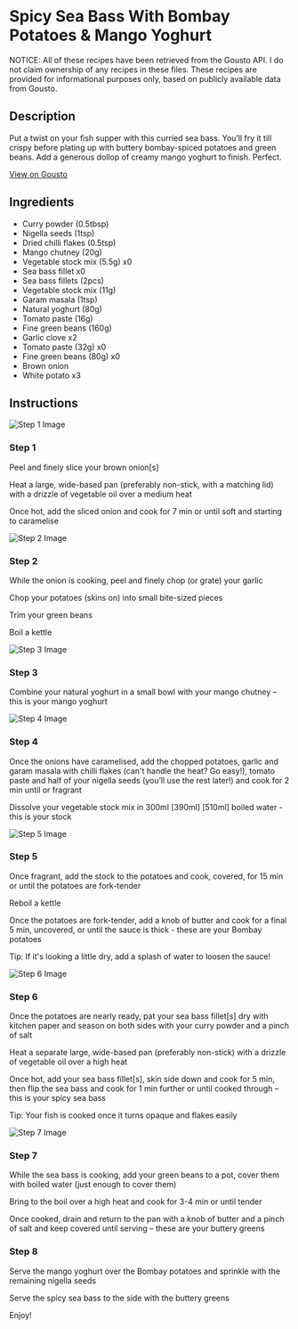 # Spicy Sea Bass With Bombay Potatoes & Mango Yoghurt

NOTICE: All of these recipes have been retrieved from the Gousto API. I do not claim ownership of any recipes in these files. These recipes are provided for informational purposes only, based on publicly available data from Gousto.

## Description

Put a twist on your fish supper with this curried sea bass. You’ll fry it till crispy before plating up with buttery bombay-spiced potatoes and green beans. Add a generous dollop of creamy mango yoghurt to finish. Perfect.

[View on Gousto](https://www.gousto.co.uk/recipes/cookbook/spicy-sea-bass-n-greens)

## Ingredients

- Curry powder (0.5tbsp)
- Nigella seeds (1tsp)
- Dried chilli flakes (0.5tsp)
- Mango chutney (20g)
- Vegetable stock mix (5.5g) x0
- Sea bass fillet x0
- Sea bass fillets (2pcs)
- Vegetable stock mix (11g)
- Garam masala (1tsp)
- Natural yoghurt (80g)
- Tomato paste (16g)
- Fine green beans (160g)
- Garlic clove x2
- Tomato paste (32g) x0
- Fine green beans (80g) x0
- Brown onion
- White potato x3

## Instructions

![Step 1 Image](https://production-media.gousto.co.uk/cms/recipe-step-image/Step-1-copy-1721993340323-x200.jpg)

### Step 1

Peel and finely slice your brown onion[s]

Heat a large, wide-based pan (preferably non-stick, with a matching lid) with a drizzle of vegetable oil over a medium heat

Once hot, add the sliced onion and cook for 7 min or until soft and starting to caramelise

![Step 2 Image](https://production-media.gousto.co.uk/cms/recipe-step-image/Step-2-copy-1721993346474-x200.jpg)

### Step 2

While the onion is cooking, peel and finely chop (or grate) your garlic

Chop your potatoes (skins on) into small bite-sized pieces

Trim your green beans

Boil a kettle

![Step 3 Image](https://production-media.gousto.co.uk/cms/recipe-step-image/Step-3-copy-1721993353127-x200.jpg)

### Step 3

Combine your natural yoghurt in a small bowl with your mango chutney – this is your mango yoghurt

![Step 4 Image](https://production-media.gousto.co.uk/cms/recipe-step-image/Step-4-copy-1721993358619-x200.jpg)

### Step 4

Once the onions have caramelised, add the chopped potatoes, garlic and garam masala with chilli flakes (can't handle the heat? Go easy!), tomato paste and half of your nigella seeds (you’ll use the rest later!) and cook for 2 min until or fragrant

Dissolve your vegetable stock mix in 300ml <span class="text-purple">[390ml] </span><span class="text-danger">[510ml]</span> boiled water - this is your stock

![Step 5 Image](https://production-media.gousto.co.uk/cms/recipe-step-image/Step-5-copy-1721993366478-x200.jpg)

### Step 5

Once fragrant, add the stock to the potatoes and cook, covered, for 15 min or until the potatoes are fork-tender

Reboil a kettle

Once the potatoes are fork-tender, add a knob of butter and cook for a final 5 min, uncovered, or until the sauce is thick - these are your Bombay potatoes

Tip: If it's looking a little dry, add a splash of water to loosen the sauce!

![Step 6 Image](https://production-media.gousto.co.uk/cms/recipe-step-image/Step-6-copy-1721993371299-x200.jpg)

### Step 6

Once the potatoes are nearly ready, pat your sea bass fillet[s] dry with kitchen paper and season on both sides with your curry powder and a pinch of salt

Heat a separate large, wide-based pan (preferably non-stick) with a drizzle of vegetable oil over a high heat

Once hot, add your sea bass fillet[s], skin side down and cook for 5 min, then flip the sea bass and cook for 1 min further or until cooked through – this is your spicy sea bass

Tip: Your fish is cooked once it turns opaque and flakes easily

![Step 7 Image](https://production-media.gousto.co.uk/cms/recipe-step-image/Step-7-copy-1721993377509-x200.jpg)

### Step 7

While the sea bass is cooking, add your green beans to a pot, cover them with boiled water (just enough to cover them)

Bring to the boil over a high heat and cook for 3-4 min or until tender

Once cooked, drain and return to the pan with a knob of butter and a pinch of salt and keep covered until serving – these are your buttery greens

### Step 8

Serve the mango yoghurt over the Bombay potatoes and sprinkle with the remaining nigella seeds

Serve the spicy sea bass to the side with the buttery greens

Enjoy!

